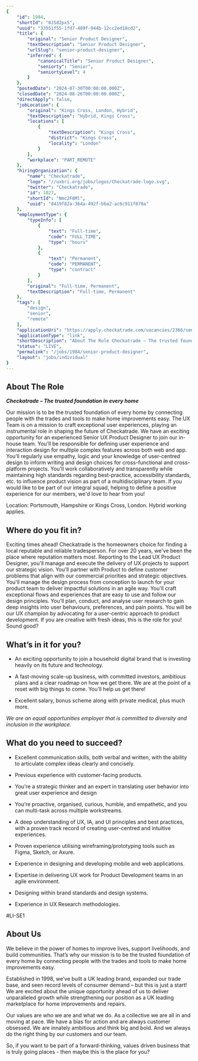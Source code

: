 ```yaml
---
{
	"id": 1984,
	"shortId": "0JSd2px5",
	"uuid": "33551f55-1fd7-489f-944b-12cc2ed18cd2",
	"title": {
		"original": "Senior Product Designer",
		"textDescription": "Senior Product Designer",
		"urlSlug": "senior-product-designer",
		"inferred": {
			"canonicalTitle": "Senior Product Designer",
			"seniorty": "Senior",
			"seniortyLevel": 4
		}
	},
	"postedDate": "2024-07-30T00:00:00.000Z",
	"closedDate": "2024-08-26T00:00:00.000Z",
	"directApply": false,
	"jobLocation": {
		"original": "Kings Cross, London, Hybrid",
		"textDescription": "Hybrid, Kings Cross",
		"locations": [
			{
				"textDescription": "Kings Cross",
				"district": "Kings Cross",
				"locality": "London"
			}
		],
		"workplace": "PART_REMOTE"
	},
	"hiringOrganization": {
		"name": "Checkatrade",
		"logo": "//uxbri.org/jobs/logos/Checkatrade-logo.svg",
		"twitter": "Checkatrade",
		"id": 1027,
		"shortId": "Nmc2F8Ml",
		"uuid": "8419f82a-364a-492f-bba2-ac6c911f870a"
	},
	"employmentType": {
		"typeInfo": [
			{
				"text": "Full-time",
				"code": "FULL_TIME",
				"type": "hours"
			},
			{
				"text": "Permanent",
				"code": "PERMANENT",
				"type": "contract"
			}
		],
		"original": "Full-time, Permanent",
		"textDescription": "Full-time, Permanent"
	},
	"tags": [
		"design",
		"senior",
		"remote"
	],
	"applicationUri": "https://apply.checkatrade.com/vacancies/2366/senior-product-designer.html",
	"applicationType": "link",
	"shortDescription": "About The Role Checkatrade – The trusted foundation in every home Our mission is to be the trusted foundation of every home by connecting people with the trades and tools to make home improvements",
	"status": "LIVE",
	"permalink": "/jobs/1984/senior-product-designer",
	"layout": "jobs/individual"
}
---
```

<h2>About The Role</h2><p><strong><em>Checkatrade – The trusted foundation in every home</em></strong></p><p>Our mission is to be the trusted foundation of every home by connecting people with the trades and tools to make home improvements easy. The UX Team is on a mission to craft exceptional user experiences, playing an instrumental role in shaping the future of Checkatrade. We have an exciting opportunity for an experienced Senior UX Product Designer to join our in-house team. You'll be responsible for defining user experience and interaction design for multiple complex features across both web and app. You’ll regularly use empathy, logic and your knowledge of user-centred design to inform writing and design choices for cross-functional and cross-platform projects. You'll work collaboratively and transparently while maintaining high standards regarding best-practice, accessibility standards, etc. to influence product vision as part of a multidisciplinary team. If you would like to be part of our integral squad, helping to define a positive experience for our members, we'd love to hear from you!</p><p>Location:&nbsp;Portsmouth, Hampshire or Kings Cross, London. Hybrid working applies.</p><h2>Where do you fit in?</h2><p>Exciting times ahead! Checkatrade is the homeowners choice for finding a local reputable and reliable tradesperson. For over 20 years, we've been the place where reputation matters most. Reporting to the Lead UX Product Designer, you'll manage and execute the delivery of UX projects to support our strategic vision. You'll&nbsp;partner with Product to define customer problems that align with our commercial priorities and strategic objectives. You'll manage&nbsp;the design process from conception to launch for your product team to deliver impactful solutions in an agile way. You'll craft exceptional flows and experiences that are easy to use and follow our design principles. You'll plan, conduct, and analyse user research to gain deep insights into user behaviours, preferences, and pain points. You will be our&nbsp;UX champion by advocating for a user-centric approach to product development.&nbsp;If you are creative with fresh ideas, this is the role for you! Sound good?</p><h2>What’s in it for you?</h2><ul><li><p>An exciting opportunity to join a household digital brand that is investing heavily on its future and technology.</p></li><li><p>A fast-moving scale-up business, with committed investors, ambitious plans and a clear roadmap on how we get there. We are at the point of a reset with big things to come. You’ll help us get there!</p></li><li><p>Excellent salary, bonus scheme along with private medical, plus much more.</p></li></ul><p><em>We are an equal opportunities employer that is committed to diversity and inclusion in the workplace.</em></p><h2>What do you need to succeed?</h2><ul><li><p>Excellent communication skills, both verbal and written, with the ability to articulate complex ideas clearly and concisely.</p></li><li><p>Previous experience with customer-facing products.</p></li><li><p>You're a strategic thinker and an expert in translating user behavior&nbsp;into great user experience and design</p></li><li><p>You’re proactive, organised, curious, humble, and empathetic, and you can multi-task across multiple workstreams.</p></li><li><p>A deep understanding of UX, IA, and UI principles and best practices, with a proven track record of creating user-centred and intuitive experiences.</p></li><li><p>Proven experience utilising wireframing/prototyping tools such as Figma, Sketch, or Axure.</p></li><li><p>Experience in designing and developing mobile and web applications.</p></li><li><p>Expertise in delivering UX work for Product Development teams in an agile environment.</p></li><li><p>Designing within brand standards and design systems.</p></li><li><p>Experience in UX Research methodologies.</p></li></ul><p>#LI-SE1</p><h2>About Us</h2><p>We believe in the power of homes to improve lives, support livelihoods, and build communities. That’s why our mission is to be the trusted foundation of every home by connecting people with the trades and tools to make home improvements easy.&nbsp;</p><p>Established in 1998, we’ve built a UK leading brand, expanded our trade base, and seen record levels of consumer demand – but this is just a start!&nbsp; We are excited about the unique opportunity ahead of us to deliver unparalleled growth while strengthening our position as a UK leading marketplace for home improvements and repairs.&nbsp;&nbsp;</p><p>Our values are who we are and what we do. As a collective we are all in and moving at pace. We have a bias for action and are always customer obsessed. We are innately ambitious and think big and bold. And we always do the right thing by our customers and our team.</p><p>So, if you want to be part of a forward-thinking, values driven business that is truly going places - then maybe this is the place for you?&nbsp;&nbsp;</p>

